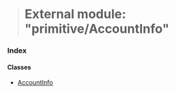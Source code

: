 > # External module: "primitive/AccountInfo"

### Index

#### Classes

* [AccountInfo](../classes/_primitive_accountinfo_.accountinfo.md)